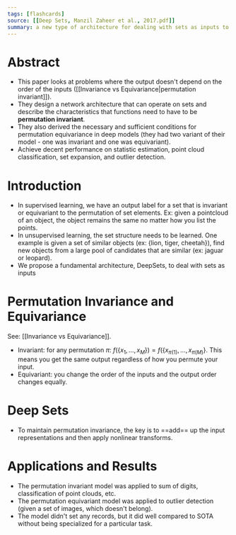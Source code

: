 ```yaml
---
tags: [flashcards]
source: [[Deep Sets, Manzil Zaheer et al., 2017.pdf]]
summary: a new type of architecture for dealing with sets as inputs to models (ex. point cloud or grouping objects).
---
```


# Abstract
- This paper looks at problems where the output doesn't depend on the order of the inputs ([[Invariance vs Equivariance|permutation invariant]]).
- They design a network architecture that can operate on sets and describe the characteristics that functions need to have to be **permutation invariant**.
- They also derived the necessary and sufficient conditions for permutation equivariance in deep models (they had two variant of their model - one was invariant and one was equivariant).
- Achieve decent performance on statistic estimation, point cloud classification, set expansion, and outlier detection.

# Introduction
- In supervised learning, we have an output label for a set that is invariant or equivariant to the permutation of set elements. Ex: given a pointcloud of an object, the object remains the same no matter how you list the points.
- In unsupervised learning, the set structure needs to be learned. One example is given a set of similar objects (ex: {lion, tiger, cheetah}), find new objects from a large pool of candidates that are similar (ex: jaguar or leopard).
- We propose a fundamental architecture, DeepSets, to deal with sets as inputs

# Permutation Invariance and Equivariance
See: [[Invariance vs Equivariance]].
- Invariant: for any permutation $\pi$: $f\left(\left\{x_{1}, \ldots, x_{M}\right\}\right)=f\left(\left\{x_{\pi(1)}, \ldots, x_{\pi(M)}\right\}\right.$. This means you get the same output regardless of how you permute your input.
- Equivariant: you change the order of the inputs and the output order changes equally.

# Deep Sets
- To maintain permutation invariance, the key is to ==add== up the input representations and then apply nonlinear transforms.
<!--SR:!2024-09-27,576,310-->

# Applications and Results
- The permutation invariant model was applied to sum of digits, classification of point clouds, etc.
- The permutation equivariant model was applied to outlier detection (given a set of images, which doesn't belong). 
- The model didn't set any records, but it did well compared to SOTA without being specialized for a particular task.